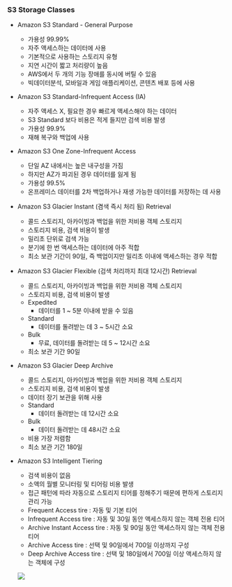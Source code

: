 ### S3 Storage Classes ###
- Amazon S3 Standard - General Purpose
  - 가용성 99.99%
  - 자주 액세스하는 데이터에 사용
  - 기본적으로 사용하는 스토리지 유형
  - 지연 시간이 짧고 처리량이 높음
  - AWS에서 두 개의 기능 장애를 동시에 버틸 수 있음
  - 빅데이터분석, 모바일과 게임 애플리케이션, 콘텐츠 배포 등에 사용
- Amazon S3 Standard-Infrequent Access (IA)
  - 자주 액세스 X, 필요한 경우 빠르게 액세스해야 하는 데이터
  - S3 Standard 보다 비용은 적게 들지만 검색 비용 발생
  - 가용성 99.9%
  - 재해 복구와 백업에 사용
- Amazon S3 One Zone-Infrequent Access 
  - 단일 AZ 내에서는 높은 내구성을 가짐
  - 하지만 AZ가 파괴된 경우 데이터를 잃게 됨
  - 가용성 99.5%
  - 온프레미스 데이터를 2차 백업하거나 재생 가능한 데이터를 저장하는 데 사용
- Amazon S3 Glacier Instant (겸색 즉시 처리 됨) Retrieval
  - 콜드 스토리지, 아카이빙과 백업을 위한 저비용 객체 스토리지
  - 스토리지 비용, 검색 비용이 발생
  - 밀리초 단위로 검색 가능
  - 분기에 한 번 액세스하는 데이터에 아주 적합
  - 최소 보관 기간이 90일, 즉 백업이지만 밀리초 이내에 액세스하는 경우 적합
- Amazon S3 Glacier Flexible (검색 처리까지 최대 12시간) Retrieval
  - 콜드 스토리지, 아카이빙과 백업을 위한 저비용 객체 스토리지
  - 스토리지 비용, 검색 비용이 발생
  - Expedited
    - 데이터를 1 ~ 5분 이내에 받을 수 있음
  - Standard
    - 데이터를 돌려받는 데 3 ~ 5시간 소요
  - Bulk
    - 무료, 데이터를 돌려받는 데 5 ~ 12시간 소요
  - 최소 보관 기간 90일    
- Amazon S3 Glacier Deep Archive
  - 콜드 스토리지, 아카이빙과 백업을 위한 저비용 객체 스토리지
  - 스토리지 비용, 검색 비용이 발생
  - 데이터 장기 보관을 위해 사용
  - Standard
    - 데이터 돌려받는 데 12시간 소요
  - Bulk
    - 데이터 돌려받는 데 48시간 소요
  - 비용 가장 저렴함
  - 최소 보관 기간 180일
- Amazon S3 Intelligent Tiering
  - 검색 비용이 없음
  - 소액의 월별 모니터링 및 티어링 비용 발생
  - 접근 패턴에 따라 자동으로 스토리지 티어를 정해주기 때문에 편하게 스토리지 관리 가능
  - Frequent Access tire : 자동 및 기본 티어
  - Infrequent Access tire : 자동 및 30일 동안 액세스하지 않는 객체 전용 티어
  - Archive Instant Access tire : 자동 및 90일 동안 액세스하지 않는 객체 전용 티어
  - Archive Access tire : 선택 및 90일에서 700일 이상까지 구성
  - Deep Archive Access tire : 선택 및 180일에서 700일 이상 액세스하지 않는 객체에 구성
  
  ![](https://velog.velcdn.com/images/xodbs1123/post/f6dd13aa-e5ae-4850-a5a9-ecb482dfee5c/image.png)
